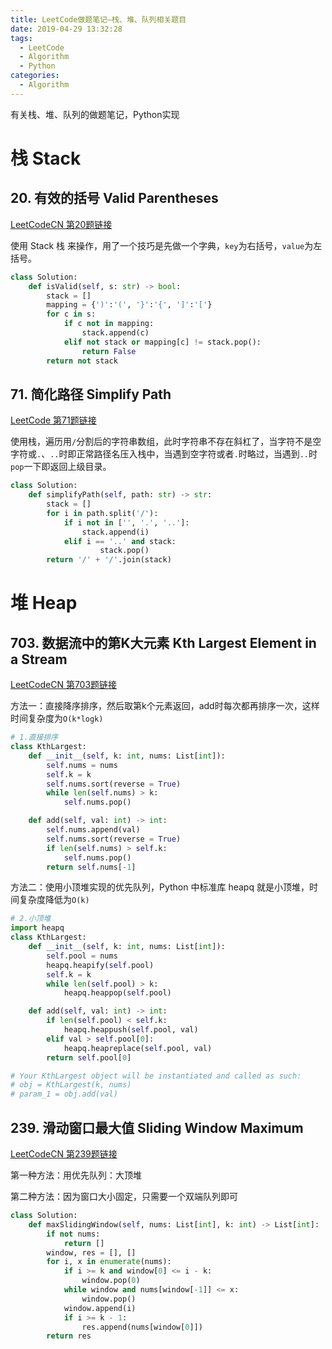 ```yaml
---
title: LeetCode做题笔记—栈、堆、队列相关题目
date: 2019-04-29 13:32:28
tags: 
  - LeetCode
  - Algorithm
  - Python
categories:
  - Algorithm
---
```


有关栈、堆、队列的做题笔记，Python实现

# 栈 Stack

## 20. 有效的括号 Valid Parentheses

[LeetCodeCN 第20题链接](https://leetcode-cn.com/problems/valid-parentheses/)

使用 Stack 栈 来操作，用了一个技巧是先做一个字典，`key`为右括号，`value`为左括号。

<!-- more -->

```python
class Solution:
    def isValid(self, s: str) -> bool:
        stack = []
        mapping = {')':'(', '}':'{', ']':'['}
        for c in s:
            if c not in mapping:
                stack.append(c)
            elif not stack or mapping[c] != stack.pop():
                return False
        return not stack
```

## 71. 简化路径 Simplify Path

[LeetCode 第71题链接](https://leetcode-cn.com/problems/simplify-path/)

使用栈，遍历用`/`分割后的字符串数组，此时字符串不存在斜杠了，当字符不是空字符或`.`、`..`时即正常路径名压入栈中，当遇到空字符或者`.`时略过，当遇到`..`时`pop`一下即返回上级目录。

```python
class Solution:
    def simplifyPath(self, path: str) -> str:
        stack = []
        for i in path.split('/'):
            if i not in ['', '.', '..']:
                stack.append(i)
            elif i == '..' and stack:
                    stack.pop()
        return '/' + '/'.join(stack)
```



# 堆 Heap

## 703. 数据流中的第K大元素 Kth Largest Element in a Stream

[LeetCodeCN 第703题链接](https://leetcode-cn.com/problems/kth-largest-element-in-a-stream/)

方法一：直接降序排序，然后取第k个元素返回，add时每次都再排序一次，这样时间复杂度为`O(k*logk)`

```python
# 1.直接排序
class KthLargest:
    def __init__(self, k: int, nums: List[int]):
        self.nums = nums
        self.k = k
        self.nums.sort(reverse = True)
        while len(self.nums) > k:
            self.nums.pop()

    def add(self, val: int) -> int:
        self.nums.append(val)
        self.nums.sort(reverse = True)
        if len(self.nums) > self.k:
            self.nums.pop()
        return self.nums[-1]
```

方法二：使用小顶堆实现的优先队列，Python 中标准库 heapq 就是小顶堆，时间复杂度降低为`O(k)`

```python
# 2.小顶堆
import heapq
class KthLargest:
    def __init__(self, k: int, nums: List[int]):
        self.pool = nums
        heapq.heapify(self.pool)
        self.k = k
        while len(self.pool) > k:
            heapq.heappop(self.pool)

    def add(self, val: int) -> int:
        if len(self.pool) < self.k:
            heapq.heappush(self.pool, val)
        elif val > self.pool[0]:
            heapq.heapreplace(self.pool, val)
        return self.pool[0]

# Your KthLargest object will be instantiated and called as such:
# obj = KthLargest(k, nums)
# param_1 = obj.add(val)
```


## 239. 滑动窗口最大值 Sliding Window Maximum

[LeetCodeCN 第239题链接](https://leetcode-cn.com/problems/sliding-window-maximum/)

第一种方法：用优先队列：大顶堆

第二种方法：因为窗口大小固定，只需要一个双端队列即可

```python
class Solution:
    def maxSlidingWindow(self, nums: List[int], k: int) -> List[int]:
        if not nums:
            return []
        window, res = [], []
        for i, x in enumerate(nums):
            if i >= k and window[0] <= i - k:
                window.pop(0)
            while window and nums[window[-1]] <= x:
                window.pop()
            window.append(i)
            if i >= k - 1:
                res.append(nums[window[0]])
        return res
```